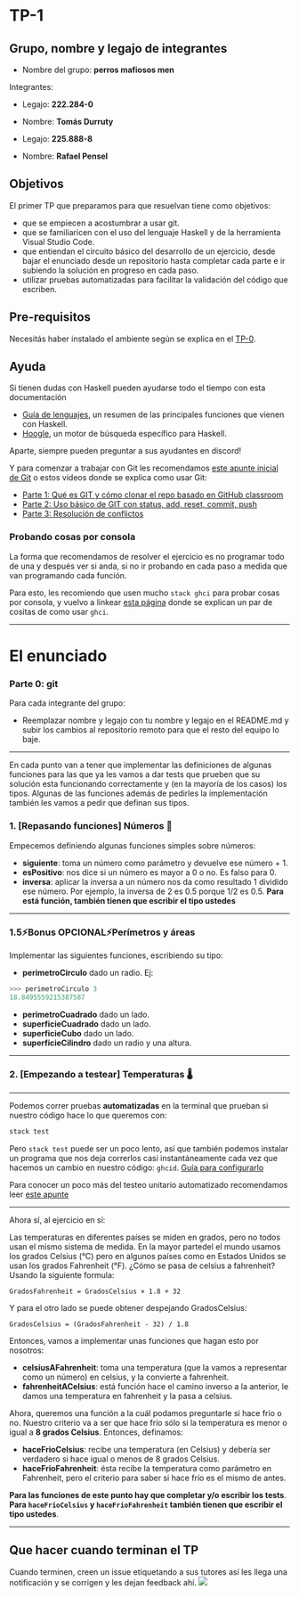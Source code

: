 # TP-1

## Grupo, nombre y legajo de integrantes

- Nombre del grupo: **perros mafiosos men**

Integrantes:
- Legajo: **222.284-0** 
- Nombre: **Tomás Durruty**

- Legajo: **225.888-8** 
- Nombre: **Rafael Pensel**


## Objetivos

El primer TP que preparamos para que resuelvan tiene como objetivos:

- que se empiecen a acostumbrar a usar git.
- que se familiaricen con el uso del lenguaje Haskell y de la herramienta Visual Studio Code.
- que entiendan el circuito básico del desarrollo de un ejercicio, desde bajar el enunciado desde un repositorio hasta completar cada parte e ir subiendo la solución en progreso en cada paso.
- utilizar pruebas automatizadas para facilitar la validación del código que escriben.

## Pre-requisitos

Necesitás haber instalado el ambiente según se explica en el [TP-0](https://classroom.github.com/a/u4aiGg9H).

## Ayuda

Si tienen dudas con Haskell pueden ayudarse todo el tiempo con esta documentación

- [Guía de lenguajes](https://docs.google.com/document/d/1oJ-tyQJoBtJh0kFcsV9wSUpgpopjGtoyhJdPUdjFIJQ/edit?usp=sharing), un resumen de las principales funciones que vienen con Haskell.
- [Hoogle](https://www.haskell.org/hoogle/), un motor de búsqueda específico para Haskell.

Aparte, siempre pueden preguntar a sus ayudantes en discord!

Y para comenzar a trabajar con Git les recomendamos [este apunte inicial de Git](https://docs.google.com/document/d/1ozqfYCwt-37stynmgAd5wJlNOFKWYQeIZoeqXpAEs0I/edit) o estos videos donde se explica como usar Git:
- [Parte 1: Qué es GIT y cómo clonar el repo basado en GitHub classroom](https://www.youtube.com/watch?v=rRKe7l-ZNvM)
- [Parte 2: Uso básico de GIT con status, add, reset, commit, push](https://www.youtube.com/watch?v=OgasfM5qJJE)
- [Parte 3: Resolución de conflictos](https://www.youtube.com/watch?v=sKcN7cWFniw)

### Probando cosas por consola

La forma que recomendamos de resolver el ejercicio es no programar todo de una y después ver si anda, si no ir probando en cada paso a medida que van programando cada función.

Para esto, les recomiendo que usen mucho `stack ghci` para probar cosas por consola, y vuelvo a linkear [esta página](https://github.com/pdep-utn/enunciados-miercoles-noche/blob/master/pages/haskell/trabajo.md#comandos-%C3%BAtiles) donde se explican un par de cositas de como usar `ghci`.

-------------------------------

# El enunciado

### Parte 0: git

Para cada integrante del grupo:
- Reemplazar nombre y legajo con tu nombre y legajo en el  README.md y subir los cambios al repositorio remoto para que el resto del equipo lo baje.

-----------------------------------

En cada punto van a tener que implementar las definiciones de algunas funciones para las que ya les vamos a dar tests que prueben que su solución esta funcionando correctamente y (en la mayoría de los casos) los tipos. Algunas de las funciones además de pedirles la implementación también les vamos a pedir que definan sus tipos.

### 1. [Repasando funciones] Números 🔢

Empecemos definiendo algunas funciones simples sobre números:

- **siguiente**: toma un número como parámetro y devuelve ese número + 1.
- **esPositivo**: nos dice si un número es mayor a 0 o no. Es falso para 0.
- **inversa**: aplicar la inversa a un número nos da como resultado 1 dividido ese número. Por ejemplo, la inversa de 2 es 0.5 porque 1/2 es 0.5. **Para está función, también tienen que escribir el tipo ustedes**

---

### 1.5⚡**Bonus OPCIONAL**⚡Perímetros y áreas

Implementar las siguientes funciones, escribiendo su tipo:
- **perimetroCirculo** dado un radio. Ej:
```haskell
>>> perimetroCirculo 3
18.8495559215387587
```
- **perimetroCuadrado** dado un lado.
- **superficieCuadrado** dado un lado.
- **superficieCubo** dado un lado.
- **superficieCilindro** dado un radio y una altura.

----

### 2. [Empezando a testear] Temperaturas 🌡️

-----------------
Podemos correr pruebas **automatizadas** en la terminal que prueban si nuestro código hace lo que queremos con:

```bash
stack test
```

Pero `stack test` puede ser un poco lento, así que también podemos instalar un programa que nos deja correrlos casi instantáneamente cada vez que hacemos un cambio en nuestro código: `ghcid`. [Guía para configurarlo](https://github.com/pdepviernestm/2021-clases/blob/main/clase-02/correrTestsMasRapidoConGhcid.md#okay-c%C3%B3mo-lo-uso)

Para conocer un poco más del testeo unitario automatizado recomendamos leer [este apunte](https://docs.google.com/document/d/17EPSZSw7oY_Rv2VjEX2kMZDFklMOcDVVxyve9HSG0mE/edit#)

-----------------

Ahora sí, al ejercicio en sí:

Las temperaturas en diferentes países se miden en grados, pero no todos usan el mismo sistema de medida. En la mayor partedel el mundo usamos los grados Celsius (°C) pero en algunos países como en Estados Unidos se usan los grados Fahrenheit (°F).
¿Cómo se pasa de celsius a fahrenheit? Usando la siguiente formula:

```
GradosFahrenheit = GradosCelsius × 1.8 + 32
```

Y para el otro lado se puede obtener despejando GradosCelsius:

```
GradosCelsius = (GradosFahrenheit - 32) / 1.8
```

Entonces, vamos a implementar unas funciones que hagan esto por nosotros:

- **celsiusAFahrenheit**: toma una temperatura (que la vamos a representar como un número) en celsius, y la convierte a fahrenheit. 
- **fahrenheitACelsius**: está función hace el camino inverso a la anterior, le damos una temperatura en fahrenheit y la pasa a celsius.

Ahora, queremos una función a la cuál podamos preguntarle si hace frío o no. Nuestro criterio va a ser que hace frío sólo si la temperatura es menor o igual a **8 grados Celsius**. Entonces, definamos:

- **haceFrioCelsius**: recibe una temperatura (en Celsius) y debería ser verdadero si hace igual o menos de 8 grados Celsius.
- **haceFrioFahrenheit**: ésta recibe la temperatura como parámetro en Fahrenheit, pero el criterio para saber si hace frío es el mismo de antes.

**Para las funciones de este punto hay que completar y/o escribir los tests**.
**Para `haceFrioCelsius` y `haceFrioFahrenheit` también tienen que escribir el tipo ustedes**.

---

## Que hacer cuando terminan el TP

Cuando terminen, creen un issue etiquetando a sus tutores así les llega una notificación y se corrigen y les dejan feedback ahí.
![](https://i.imgur.com/ypeXpBw.gif)
